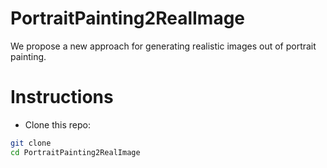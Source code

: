 # PortraitPainting2RealImage

We propose a new approach for generating realistic images out of portrait painting.

# Instructions
- Clone this repo:
```bash
git clone 
cd PortraitPainting2RealImage
```


